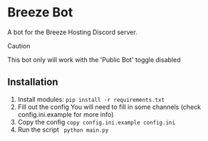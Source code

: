 # Breeze Bot
A bot for the Breeze Hosting Discord server.

> [!CAUTION]
> This bot only will work with the 'Public Bot' toggle disabled
>
## Installation
1. Install modules:
```pip install -r requirements.txt```
2. Fill out the config
You will need to fill in some channels (check config.ini.example for more info)
3. Copy the config
```copy config.ini.example config.ini```
4. Run the script
``` python main.py```
